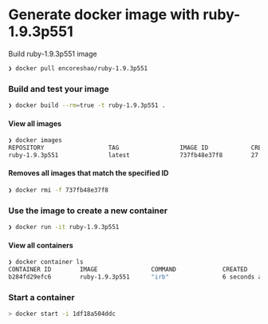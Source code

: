 # Generate docker image with ruby-1.9.3p551

Build ruby-1.9.3p551 image

```bash
❯ docker pull encoreshao/ruby-1.9.3p551
```

### Build and test your image

```bash
❯ docker build --rm=true -t ruby-1.9.3p551 .
```

#### View all images

```bash
❯ docker images
REPOSITORY                  TAG                 IMAGE ID            CREATED             SIZE
ruby-1.9.3p551              latest              737fb48e37f8        27 seconds ago      718MB
```

#### Removes all images that match the specified ID 
```bash
❯ docker rmi -f 737fb48e37f8
```

### Use the image to create a new container

```bash
❯ docker run -it ruby-1.9.3p551
```

#### View all containers

```bash
❯ docker container ls
CONTAINER ID        IMAGE               COMMAND             CREATED             STATUS              PORTS               NAMES
b284fd29efc6        ruby-1.9.3p551      "irb"               6 seconds ago       Up 6 seconds                            clever_franklin
```

### Start a container

```bash
> docker start -i 1df18a504ddc
```